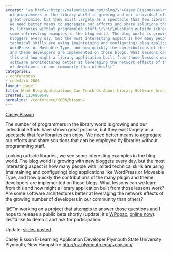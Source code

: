 ```yaml
---
excerpt: "<a href=\"http://maisonbisson.com/blog/\">Casey Bisson</a>\r\n\r\nThe number
  of programmers in the library world is growing and our individual efforts have shown
  great promise, but they exist largely as a spectacle that few libraries can enjoy.
  We need better means to aggregate our efforts and share solutions that can be employed
  by libraries without programming staff.\r\n\r\nLooking outside libraries, we see
  some interesting examples in the blog world. The blog world is growing with new
  bloggers every day, but the most interesting aspect is how many people with limited
  technical skills are using (maintaining and configuring) blog applications like
  WordPress or Moveable Type, and how quickly the contributions of the many plugin
  and theme developers are implemented on those blogs. What lessons can we learn from
  this and how might a library application built from those lessons work? Are some
  software architectures better at leveraging the network effects of the growing number
  of developers in our community than others?\r"
categories:
- conferences
- code4lib 2006
layout: page
title: What Blog Applications Can Teach Us About Library Software Architecture
created: 1136869548
permalink: /conference/2006/bisson/
---
```

<a href="http://maisonbisson.com/blog/">Casey Bisson</a>

The number of programmers in the library world is growing and our individual efforts have shown great promise, but they exist largely as a spectacle that few libraries can enjoy. We need better means to aggregate our efforts and share solutions that can be employed by libraries without programming staff.

Looking outside libraries, we see some interesting examples in the blog world. The blog world is growing with new bloggers every day, but the most interesting aspect is how many people with limited technical skills are using (maintaining and configuring) blog applications like WordPress or Moveable Type, and how quickly the contributions of the many plugin and theme developers are implemented on those blogs. What lessons can we learn from this and how might a library application built from those lessons work? Are some software architectures better at leveraging the network effects of the growing number of developers in our community than others?

Iâ€™m working on a project that attempts to answer those questions and I hope to release a public beta shortly (update: it's <a href="http://maisonbisson.com/blog/post/11133/">WPopac</a>, <a href="http://www.plymouth.edu/library/opac/search/joe+monninger">online now</a>). Iâ€™d like to demo it and ask for participation.

Update: <a href="http://homepage.mac.com/misterbisson/Presentations/code4lib-2006Feb17.mov">slides posted</a>.

Casey Bisson
E-Learning Application Developer
Plymouth State University
Plymouth, New Hampshire
http://oz.plymouth.edu/~cbisson/
